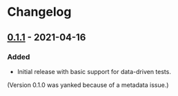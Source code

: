 # Changelog

## [0.1.1] - 2021-04-16

### Added

- Initial release with basic support for data-driven tests.

(Version 0.1.0 was yanked because of a metadata issue.)

[0.1.1]: https://github.com/diem/diem-devtools/releases/tag/datatest-stable-0.1.1
